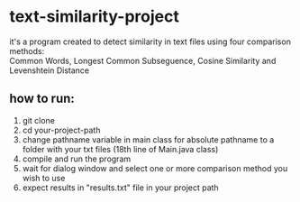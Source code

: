 # text-similarity-project
it's a program created to detect similarity in text files using four comparison methods:<br />
Common Words, Longest Common Subseguence, Cosine Similarity and Levenshtein Distance

## how to run:
1. git clone
2. cd your-project-path
3. change pathname variable in main class for absolute pathname to a folder with your txt files (18th line of Main.java class)
4. compile and run the program
5. wait for dialog window and select one or more comparison method you wish to use
6. expect results in "results.txt" file in your project path

